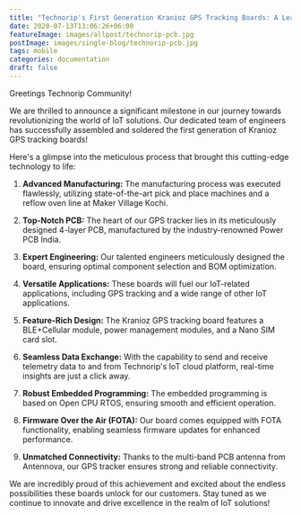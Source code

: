 ```yaml
---
title: "Technorip's First Generation Kranioz GPS Tracking Boards: A Leap Towards Enhanced IoT Solutions"
date: 2020-07-13T13:06:26+06:00
featureImage: images/allpost/technorip-pcb.jpg
postImage: images/single-blog/technorip-pcb.jpg
tags: mobile
categories: documentation
draft: false
---
```


Greetings Technorip Community!

We are thrilled to announce a significant milestone in our journey towards revolutionizing the world of IoT solutions. Our dedicated team of engineers has successfully assembled and soldered the first generation of Kranioz GPS tracking boards!

Here's a glimpse into the meticulous process that brought this cutting-edge technology to life:

1. **Advanced Manufacturing:** The manufacturing process was executed flawlessly, utilizing state-of-the-art pick and place machines and a reflow oven line at Maker Village Kochi.

2. **Top-Notch PCB:** The heart of our GPS tracker lies in its meticulously designed 4-layer PCB, manufactured by the industry-renowned Power PCB India.

3. **Expert Engineering:** Our talented engineers meticulously designed the board, ensuring optimal component selection and BOM optimization.

4. **Versatile Applications:** These boards will fuel our IoT-related applications, including GPS tracking and a wide range of other IoT applications.

5. **Feature-Rich Design:** The Kranioz GPS tracking board features a BLE+Cellular module, power management modules, and a Nano SIM card slot.

6. **Seamless Data Exchange:** With the capability to send and receive telemetry data to and from Technorip's IoT cloud platform, real-time insights are just a click away.

7. **Robust Embedded Programming:** The embedded programming is based on Open CPU RTOS, ensuring smooth and efficient operation.

8. **Firmware Over the Air (FOTA):** Our board comes equipped with FOTA functionality, enabling seamless firmware updates for enhanced performance.

9. **Unmatched Connectivity:** Thanks to the multi-band PCB antenna from Antennova, our GPS tracker ensures strong and reliable connectivity.

We are incredibly proud of this achievement and excited about the endless possibilities these boards unlock for our customers. Stay tuned as we continue to innovate and drive excellence in the realm of IoT solutions!
